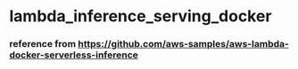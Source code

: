 # lambda_inference_serving_docker
### reference from https://github.com/aws-samples/aws-lambda-docker-serverless-inference
